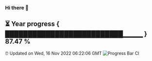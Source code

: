 ### Hi there 👋
⏳ Year progress { ██████████████████████████▁▁▁▁ } 87.47 %
---
⏰ Updated on Wed, 16 Nov 2022 06:22:06 GMT
![Progress Bar CI](https://github.com/liununu/liununu/workflows/Progress%20Bar%20CI/badge.svg)
